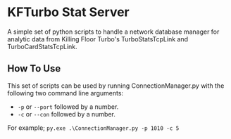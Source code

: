 # KFTurbo Stat Server

A simple set of python scripts to handle a network database manager for analytic data from Killing Floor Turbo's TurboStatsTcpLink and TurboCardStatsTcpLink.

## How To Use
This set of scripts can be used by running ConnectionManager.py with the following two command line arguments:
- `-p` or `--port` followed by a number.
- `-c` or `--con` followed by a number.

For example;
```py.exe .\ConnectionManager.py -p 1010 -c 5```
